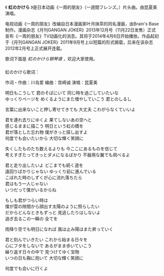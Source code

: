 

《 **虹のかけら** 》是日本动画《一周的朋友》（一週間フレンズ。）片头曲。由昆夏美演唱。

电视动画《一周的朋友》改编自日本漫画家叶月抹茶的同名漫画，由Brain's Base制作。漫画杂志《月刊GANGAN
JOKER》2013年12月号（11月22日发售）正式宣布《一周的朋友》TV动画化的消息。其将于2014年4月6日开始播放。作品起初于《月刊GANGAN
JOKER》2011年9月号上以短篇的形式揭载，后来在该杂志2012年2月号上正式展开连载。

歌词下面是 _虹のかけら钢琴谱_ ，欢迎大家使用。

###  
虹のかけら歌词：

作词・作曲：川岛爱 编曲：宫崎诚 演唱：昆夏美  
  
明日もこうして 君のそばにいて 同じ時を過ごしていたいな  
ゆっくりページを めくるようにまた増やしていこう 君とのしるし

言葉に出来ないこと押し寄せてきても 大丈夫 こわがらなくていいよ

君を連れ去りにゆくよ 果てしないあの空へと  
感じるままに描こう 明日という虹の橋を  
君が落とした忘れ物 僕がきっと探し出すよ  
何度でも会いたいから 大切な輝く笑顔に

失くしたものたち数えるよりも 今ここにあるものを信じて  
考えすぎたってきっとダメになるばかり 不器用な翼でも飛べるよ

君と走り出したいよ どこまでも続く道を  
遠回りばかりじゃない ゆっくり前に進んでいる  
こぼれた時のしずくが心に流れ落ちたら  
君はもう一人じゃない  
いつだって僕がいるからね

もしも君がつらい時は  
僕が雲の隙間から顔出す太陽のように照らしたい  
だからどんなときもずっと 見逃したりはしないよ  
過ぎ去るこの一瞬の 全てを

雨降り空でも明日になれば 風は止み陽はまた昇っていく

君と刻んでいきたい これから始まる日々を  
心にフタをしないで あるがまま歩いていこう  
繰り返す日々の中で 見つけてゆく宝物  
いつの日も胸に抱いて 大切な輝く笑顔に

何度でも会いに行くよ

  
  

